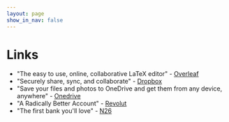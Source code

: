 ```yaml
---
layout: page
show_in_nav: false
---
```


# Links

* "The easy to use, online, collaborative LaTeX editor" - [Overleaf](https://www.overleaf.com?r=da435ecc&rm=d&rs=b)
* "Securely share, sync, and collaborate" - [Dropbox](https://db.tt/bBFwOqOR)
* "Save your files and photos to OneDrive and get them from any device, anywhere" - [Onedrive](https://onedrive.live.com?invref=0f9c6e4e90bf447b&invscr=90)
* "A Radically Better Account" - [Revolut](https://revolut.com/referral/scark40l!G10D21)
* "The first bank you'll love" - [N26](https://n26.com/r/oscaro7893)
